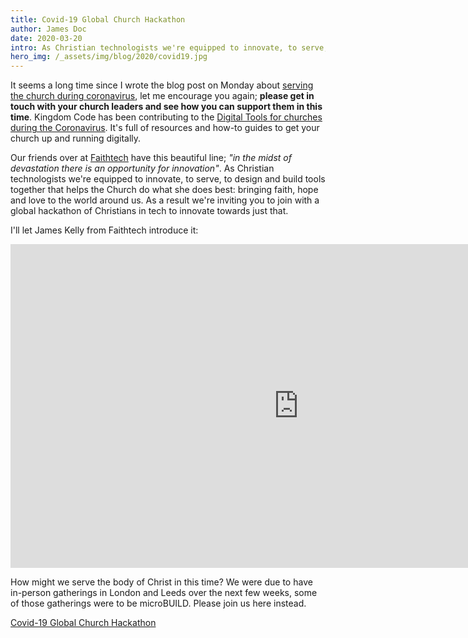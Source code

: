 ```yaml
---
title: Covid-19 Global Church Hackathon
author: James Doc
date: 2020-03-20
intro: As Christian technologists we're equipped to innovate, to serve, to design and build tools together that helps the Church do what she does best- bringing faith, hope and love to the world around us…
hero_img: /_assets/img/blog/2020/covid19.jpg
---
```


It seems a long time since I wrote the blog post on Monday about [serving the church during coronavirus](/blog/2020/covid-and-the-church/), let me encourage you again; **please get in touch with your church leaders and see how you can support them in this time**. Kingdom Code has been contributing to the [Digital Tools for churches during the Coronavirus](https://covid.churcheshandbook.co.uk). It's full of resources and how-to guides to get your church up and running digitally.

Our friends over at [Faithtech](https://faithtech.com/) have this beautiful line; _"in the midst of devastation there is an opportunity for innovation"_. As Christian technologists we're equipped to innovate, to serve, to design and build tools together that helps the Church do what she does best: bringing faith, hope and love to the world around us. As a result we're inviting you to join with a global hackathon of Christians in tech to innovate towards just that.

I'll let James Kelly from Faithtech introduce it:

<div class="video-embed">
<iframe width="921" height="518" src="https://www.youtube.com/embed/4F9-3teNlAs" frameborder="0" allow="accelerometer; autoplay; encrypted-media; gyroscope; picture-in-picture" allowfullscreen></iframe>
</div>

How might we serve the body of Christ in this time? We were due to have in-person gatherings in London and Leeds over the next few weeks, some of those gatherings were to be microBUILD. Please join us here instead.

<a href="https://covidhack.devpost.com/" class="btn btn--orange btn--full-width">Covid-19 Global Church Hackathon</a>

